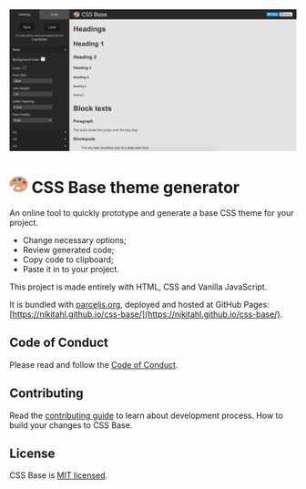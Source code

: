 <div style="text-align: center;">
  <img src="./src/img/css-base-look.png" alt="CSS Base site look" />
</div>

# ![CSS Base logo](./src/img/favicon-32x32.png) CSS Base theme generator

An online tool to quickly prototype and generate a base CSS theme for your project.

- Change necessary options;
- Review generated code;
- Copy code to clipboard;
- Paste it in to your project.

This project is made entirely with HTML, CSS and Vanilla JavaScript.

It is bundled with [parceljs.org](https://parceljs.org/), deployed and hosted at GitHub Pages: [https://nikitahl.github.io/css-base/](https://nikitahl.github.io/css-base/).

## Code of Conduct

Please read and follow the [Code of Conduct](./CODE_OF_CONDUCT.md).

## Contributing

Read the [contributing guide](./CONTRIBUTING.md) to learn about development process. How to build your changes to CSS Base.

## License

CSS Base is [MIT licensed](./LICENSE).
